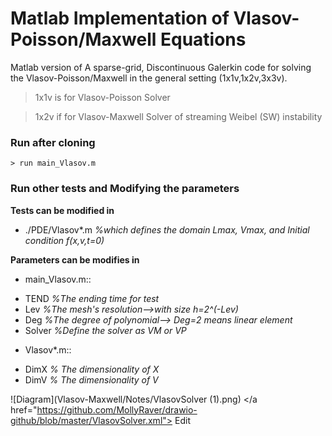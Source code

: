 # Matlab Implementation of  Vlasov-Poisson/Maxwell Equations

Matlab version of 
A sparse-grid, Discontinuous Galerkin code for solving the Vlasov-Poisson/Maxwell 
in the general setting (1x1v,1x2v,3x3v).

> 1x1v is for Vlasov-Poisson Solver

> 1x2v if for Vlasov-Maxwell Solver of streaming Weibel (SW) instability

### Run after cloning

```
> run main_Vlasov.m
```

### Run other tests and Modifying the parameters

**Tests can be modified in**
* ./PDE/Vlasov*.m
*%which defines the domain Lmax, Vmax, and Initial condition f(x,v,t=0)*

**Parameters can be modifies in**
* main_Vlasov.m::
 - TEND *%The ending time for test*
 - Lev  *%The mesh's resolution-->with size h=2^(-Lev)*
 - Deg  *%The degree of polynomial--> Deg=2 means linear element*
 - Solver *%Define the solver as VM or VP*
 
* Vlasov*.m::
 - DimX *% The dimensionality of X*
 - DimV *% The dimensionality of V*
 
![Diagram](Vlasov-Maxwell/Notes/VlasovSolver (1).png)
</a href="https://github.com/MollyRaver/drawio-github/blob/master/VlasovSolver.xml"> Edit
